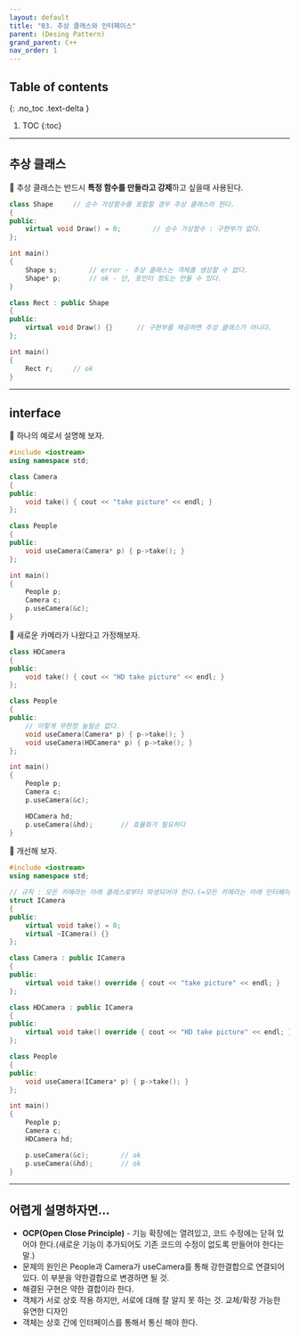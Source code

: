```yaml
---
layout: default
title: "03. 추상 클래스와 인터페이스"
parent: (Desing Pattern)
grand_parent: C++
nav_order: 1
---
```


## Table of contents
{: .no_toc .text-delta }

1. TOC
{:toc}

---

## 추상 클래스 

🦄 추상 클래스는 반드시 **특정 함수를 만들라고 강제**하고 싶을때 사용된다.

```cpp
class Shape     // 순수 가상함수를 포함할 경우 추상 클래스라 한다.
{
public:
    virtual void Draw() = 0;        // 순수 가상함수 : 구현부가 없다.
};

int main()
{
    Shape s;        // error - 추상 클래스는 객체를 생성할 수 없다.
    Shape* p;       // ok - 단, 포인터 정도는 만들 수 있다.
}
```

```cpp
class Rect : public Shape
{
public:
    virtual void Draw() {}      // 구현부를 제공하면 추상 클래스가 아니다.
};

int main()
{
    Rect r;     // ok
}
```

---

## interface 

🦄 하나의 예로서 설명해 보자.

```cpp
#include <iostream>
using namespace std;

class Camera
{
public:
    void take() { cout << "take picture" << endl; }
};

class People
{
public:
    void useCamera(Camera* p) { p->take(); }
};

int main()
{
    People p;
    Camera c;
    p.useCamera(&c);
}
```

🦄 새로운 카메라가 나왔다고 가정해보자.

```cpp
class HDCamera
{
public:
    void take() { cout << "HD take picture" << endl; }
};

class People
{
public:
    // 이렇게 무한정 늘릴순 없다.
    void useCamera(Camera* p) { p->take(); }
    void useCamera(HDCamera* p) { p->take(); }
};

int main()
{
    People p;
    Camera c;
    p.useCamera(&c);

    HDCamera hd;
    p.useCamera(&hd);       // 효율화가 필요하다
}
```

🦄 개선해 보자.

```cpp
#include <iostream>
using namespace std;

// 규칙 : 모든 카메라는 아래 클래스로부터 파생되어야 한다.(=모든 카메라는 아래 인터페이스를 구현해야 한다.)
struct ICamera
{
public:
    virtual void take() = 0;
    virtual ~ICamera() {}
};

class Camera : public ICamera
{
public:
    virtual void take() override { cout << "take picture" << endl; }
};

class HDCamera : public ICamera
{
public:
    virtual void take() override { cout << "HD take picture" << endl; }
};

class People
{
public:
    void useCamera(ICamera* p) { p->take(); }
};

int main()
{
    People p;
    Camera c;
    HDCamera hd;

    p.useCamera(&c);        // ok
    p.useCamera(&hd);       // ok
}
```

---

## 어렵게 설명하자면...

* **OCP(Open Close Principle)** - 기능 확장에는 열려있고, 코드 수정에는 닫혀 있어야 한다.(새로운 기능이 추가되어도 기존 코드의 수정이 없도록 만들어야 한다는 말.)
* 문제의 원인은 People과 Camera가 useCamera를 통해 강한결합으로 연결되어 있다.
이 부분을 약한결합으로 변경하면 될 것.
* 해결된 구현은 약한 결합이라 한다.
* 객체가 서로 상호 작용 하지만, 서로에 대해 잘 알지 못 하는 것. 교체/확장 가능한 유연한 디자인
* 객체는 상호 간에 인터페이스를 통해서 통신 해야 한다.